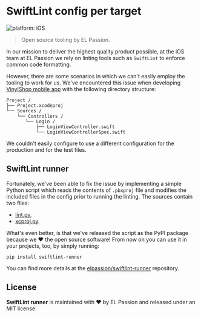 # SwiftLint config per target

![platform: iOS](https://img.shields.io/badge/platform-iOS-blue.svg)

> Open source tooling by EL Passion.

In our mission to deliver the highest quality product possible, at the iOS team at EL Passion we rely on linting tools such as `SwiftLint` to enforce common code formatting.

However, there are some scenarios in which we can't easily employ the tooling to work for us. We've encountered this issue when developing [VinylShop mobile app](https://github.com/elpassion/VinylShop) with the following directory structure:

```
Project /
├── Project.xcodeproj
└── Sources /
    └── Controllers /
       └── Login /
           ├── LoginViewController.swift
           └── LoginViewControllerSpec.swift
```

We couldn't easily configure to use a different configuration for the production and for the test files.

## SwiftLint runner

Fortunately, we've been able to fix the issue by implementing a simple Python script which reads the contents of `.pbxproj` file and modifies the included files in the config prior to running the linting. The sources contain two files:

* [lint.py](https://github.com/elpassion/swiftlint-runner/blob/master/commands/lint.py),
* [xcproj.py](https://github.com/elpassion/swiftlint-runner/blob/master/commands/utils/xcproj.py).

What's even better, is that we've released the script as the PyPI package because we :heart: the open source software! From now on you can use it in your projects, too, by simply running:

```
pip install swiftlint-runner
```

You can find more details at the [elpassion/swiftlint-runner](https://github.com/elpassion/swiftlint-runner) repository.

## License

**SwiftLint runner** is maintained with :heart: by EL Passion and released under an MIT license.

